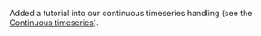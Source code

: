 Added a tutorial into our continuous timeseries handling (see the [Continuous timeseries](../tutorials/continuous_timeseries_tutorial)).
